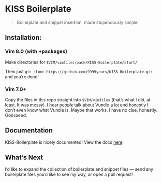# KISS Boilerplate

> Boilerplate and snippet insertion, made stupendously simple.

## Installation:

### Vim 8.0 (with +packages)

Make directories for `$VIM/vimfiles/pack/KISS-Boilerplate/start/`

Then just `git clone https://github.com/9999years/KISS-Boilerplate.git` and
you’re done!

### Vim 7.0+

Copy the files in this repo straight into `$VIM/vimfiles` (that’s what I did, at
least. It was messy). I hear people talk about Vundle a lot and honestly I don’t
even know what Vundle is. Maybe that works. I have no clue, honestly. Godspeed.

## Documentation

KISS-Boilerplate is nicely documented! View the docs
[here](https://github.com/9999years/KISS-Boilerplate/blob/master/doc/kiss-boilerplate.txt).

## What’s Next

I’d like to expand the collection of boilerplate and snippet files — send any
boilerplate files you’d like to see my way, or open a pull request!
